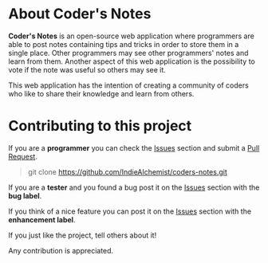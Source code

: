 # About Coder's Notes

**Coder's Notes** is an open-source web application where programmers are able to post notes containing tips and tricks in order to store them in a single place.
Other programmers may see other programmers' notes and learn from them. Another aspect of this web application is the possibility to vote if the note was useful so others may see it.

This web application has the intention of creating a community of coders who like to share their knowledge and learn from others.


# Contributing to this project


If you are a **programmer** you can check the [Issues](https://github.com/IndieAlchemist/coders-notes/issues) section and submit a [Pull Request](https://github.com/IndieAlchemist/coders-notes/pulls).

> git clone https://github.com/IndieAlchemist/coders-notes.git

If you are a **tester** and you found a bug post it on the [Issues](https://github.com/IndieAlchemist/coders-notes/issues) section with the **bug label**.

If you think of a nice feature you can post it  on the [Issues](https://github.com/IndieAlchemist/coders-notes/issues) section with the **enhancement label**.

If you just like the project, tell others about it!

Any contribution is appreciated.

